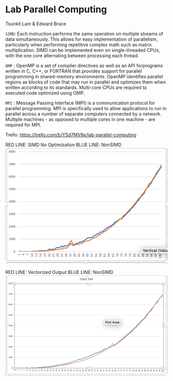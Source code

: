 # Lab Parallel Computing

Tsunkit Lam & Edward Brace


`SIMD`: Each instruction performs the same operation on multiple streams of data simultaneously. This allows for easy implementation of parallelism, particularly when performing repetitive complex math such as matrix multiplication. SIMD can be implemented even on single-threaded CPUs, with the one core alternating between processing each thread.

`OMP` : OpenMP is a set of compiler directives as well as an API forprograms written in C, C++, or FORTRAN that provides support for parallel programming in shared-memory environments. OpenMP identifies parallel regions as blocks of code that may run in parallel and optimizes them when written according to its standards. Multi-core CPUs are required to executed code optimized using OMP.

`MPI` : Message Passing Interface (MPI) is a communication protocol for parallel programming. MPI is specifically used to allow applications to run in parallel across a number of separate computers connected by a network. Multiple machines - as opposed to multiple cores in one machine - are required for MPI.


Trello: 
https://trello.com/b/YSd7MV8e/lab-parallel-computing

RED LINE: SIMD No Optimization
BLUE LINE: NonSIMD
![Task 2](https://github.com/CIS-SoftwareDesign-S21/matrix-01-kit-patel/blob/master/Task2Graph.png)

RED LINE: Vectorized Output
BLUE LINE: NonSIMD
![Task 3](https://github.com/CIS-SoftwareDesign-S21/matrix-01-kit-patel/blob/master/Task3Graph.png)

